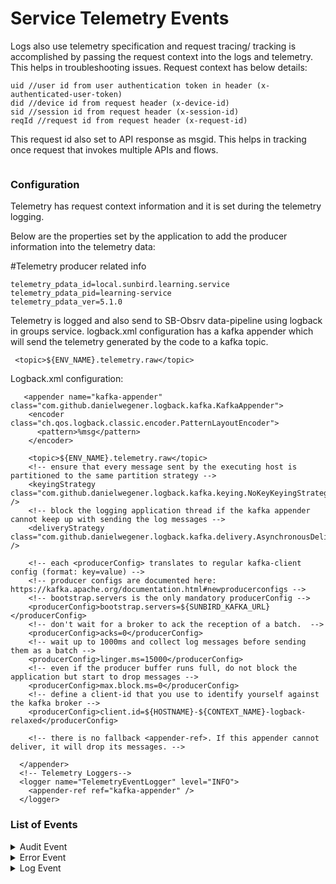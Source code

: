 # Service Telemetry Events

Logs also use telemetry specification and request tracing/ tracking is accomplished by passing the request context into the logs and telemetry. This helps in troubleshooting issues. Request context has below details:

```
uid //user id from user authentication token in header (x-authenticated-user-token)
did //device id from request header (x-device-id)
sid //session id from request header (x-session-id)
reqId //request id from request header (x-request-id)
```

This request id also set to API response as msgid. This helps in tracking once request that invokes multiple APIs and flows.

<figure><img src="../../../../.gitbook/assets/Logs and telemetry.drawio.png" alt=""><figcaption></figcaption></figure>

### Configuration

Telemetry has request context information and it is set during the telemetry logging.

Below are the properties set by the application to add the producer information into the telemetry data:

\#Telemetry producer related info

```
telemetry_pdata_id=local.sunbird.learning.service
telemetry_pdata_pid=learning-service
telemetry_pdata_ver=5.1.0
```

Telemetry is logged and also send to SB-Obsrv data-pipeline using logback in groups service. logback.xml configuration has a kafka appender which will send the telemetry generated by the code to a kafka topic.&#x20;

```
 <topic>${ENV_NAME}.telemetry.raw</topic>
```

Logback.xml configuration:

```
   <appender name="kafka-appender" class="com.github.danielwegener.logback.kafka.KafkaAppender">
    <encoder class="ch.qos.logback.classic.encoder.PatternLayoutEncoder">
      <pattern>%msg</pattern>
    </encoder>

    <topic>${ENV_NAME}.telemetry.raw</topic>
    <!-- ensure that every message sent by the executing host is partitioned to the same partition strategy -->
    <keyingStrategy class="com.github.danielwegener.logback.kafka.keying.NoKeyKeyingStrategy" />
    <!-- block the logging application thread if the kafka appender cannot keep up with sending the log messages -->
    <deliveryStrategy class="com.github.danielwegener.logback.kafka.delivery.AsynchronousDeliveryStrategy" />

    <!-- each <producerConfig> translates to regular kafka-client config (format: key=value) -->
    <!-- producer configs are documented here: https://kafka.apache.org/documentation.html#newproducerconfigs -->
    <!-- bootstrap.servers is the only mandatory producerConfig -->
    <producerConfig>bootstrap.servers=${SUNBIRD_KAFKA_URL}</producerConfig>
    <!-- don't wait for a broker to ack the reception of a batch.  -->
    <producerConfig>acks=0</producerConfig>
    <!-- wait up to 1000ms and collect log messages before sending them as a batch -->
    <producerConfig>linger.ms=15000</producerConfig>
    <!-- even if the producer buffer runs full, do not block the application but start to drop messages -->
    <producerConfig>max.block.ms=0</producerConfig>
    <!-- define a client-id that you use to identify yourself against the kafka broker -->
    <producerConfig>client.id=${HOSTNAME}-${CONTEXT_NAME}-logback-relaxed</producerConfig>

    <!-- there is no fallback <appender-ref>. If this appender cannot deliver, it will drop its messages. -->

  </appender>
  <!-- Telemetry Loggers-->
  <logger name="TelemetryEventLogger" level="INFO">
    <appender-ref ref="kafka-appender" />
  </logger>
```

### List of Events <a href="#list-of-events" id="list-of-events"></a>

<details>

<summary>Audit Event</summary>

```
{
  "eid": "AUDIT",
  "ets": 1623221114913,
  "ver": "3.0",
  "mid": "b45c38b7ac160bea1524d72614150a18",
  "actor": {
    "id": "a10d5216-6b96-404c-8d1c-cc1f720d910a",
    "type": "User"
  },
  "context": {
    "channel": "01285019302823526477",
    "pdata": {
      "id": "dev.sunbird.groups.service",
      "pid": "groups-service",
      "ver": "4.0.0"
    },
    "env": "groups",
    "cdata": [
      {
        "id": "a10d5216-6b96-404c-8d1c-cc1f720d910a",
        "type": "User"
      },
      {
        "id": "7aa56a86-c088-4d88-bddb-7f766469d063",
        "type": "Groupid"
      },
      {
        "id": "b45c38b7ac160bea1524d72614150a18",
        "type": "Request"
      }
    ],
    "rollup": {
      "l1": "01285019302823526477"
    }
  },
  "edata": {
    "type": "update-group",
    "prevstate": "active",
    "pageid": "group-detail",
    "props": [
      "groupId",
      "name"
    ],
    "currentstate": "active"
  }
}
```

</details>

<details>

<summary>Error Event</summary>

```
{
  "eid": "ERROR",
  "ets": 1623224221640,
  "ver": "3.0",
  "mid": "ddc86837f8464603b260100966574a96",
  "actor": {
    "id": "a10d5216-6b96-404c-8d1c-cc1f720d910a",
    "type": "User"
  },
  "context": {
    "channel": "01285019302823526477",
    "pdata": {
      "id": "dev.sunbird.groups.service",
      "pid": "groups-service",
      "ver": "4.0.0"
    },
    "env": "groups",
    "cdata": [
      {
        "id": "ddc86837f8464603b260100966574a96",
        "type": "Request"
      }
    ],
    "rollup": {
      "l1": "01285019302823526477"
    }
  },
  "edata": {
    "errtype": "GROUP_NOT_FOUND",
    "stackTrace": "org.sunbird.service.GroupServiceImpl.readGroup(GroupServiceImpl.java:76)org.sunbird.actors.UpdateGro",
    "error": "group does not exist with this group Id 7aa56a86-sc088-4d88-bddb-7f766469d063."
  }
}
```

</details>

<details>

<summary>Log Event</summary>

```
{
  "eid": "LOG",
  "ets": 1623220836126,
  "ver": "3.0",
  "mid": "8b0cd46b9bf618dc04fa7cc38ecf97a1",
  "actor": {
    "id": "a10d5216-6b96-404c-8d1c-cc1f720d910a",
    "type": "User"
  },
  "context": {
    "channel": "01285019302823526477",
    "pdata": {
      "id": "dev.sunbird.groups.service",
      "pid": "groups-service",
      "ver": "4.0.0"
    },
    "env": "groups",
    "cdata": [
      {
        "id": "8b0cd46b9bf618dc04fa7cc38ecf97a1",
        "type": "Request"
      }
    ],
    "rollup": {
      "l1": "01285019302823526477"
    }
  },
  "edata": {
    "level": "info",
    "type": "Api_access",
    "message": "",
    "params": [
      {
        "url": "/v1/group/create"
      },
      {
        "method": "createGroup"
      },
      {
        "status": 200
      },
      {
        "duration": 0
      }
    ]
  }
}
```

</details>
